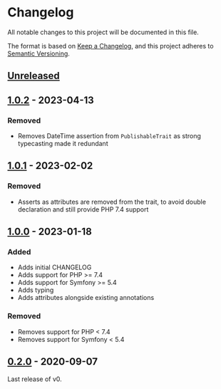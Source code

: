 # Changelog

All notable changes to this project will be documented in this file.

The format is based on [Keep a Changelog](https://keepachangelog.com/en/1.0.0/),
and this project adheres to [Semantic Versioning](https://semver.org/spec/v2.0.0.html).

## [Unreleased]

## [1.0.2] - 2023-04-13

### Removed

- Removes DateTime assertion from `PublishableTrait` as strong typecasting made it redundant

## [1.0.1] - 2023-02-02

### Removed

- Asserts as attributes are removed from the trait, to avoid double declaration and still
  provide PHP 7.4 support

## [1.0.0] - 2023-01-18

### Added

- Adds initial CHANGELOG
- Adds support for PHP >= 7.4
- Adds support for Symfony >= 5.4
- Adds typing
- Adds attributes alongside existing annotations

### Removed

- Removes support for PHP < 7.4
- Removes support for Symfony < 5.4

## [0.2.0] - 2020-09-07

Last release of v0.

[Unreleased]: https://github.com/umanit/content-publication-bundle/compare/1.0.2...HEAD

[1.0.2]: https://github.com/umanit/content-publication-bundle/compare/1.0.1...1.0.2

[1.0.1]: https://github.com/umanit/content-publication-bundle/compare/1.0.0...1.0.1

[1.0.0]: https://github.com/umanit/content-publication-bundle/compare/0.2...1.0.0

[0.2.0]: https://github.com/umanit/content-publication-bundle/releases/tag/0.2
